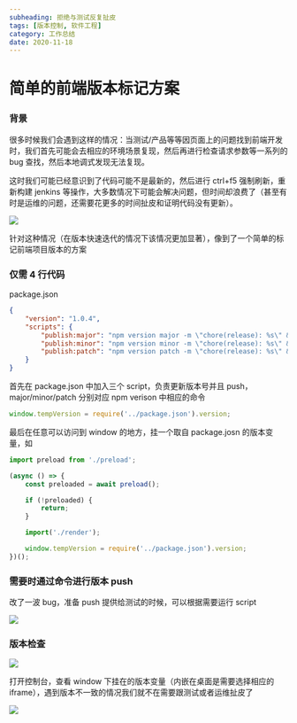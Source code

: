```yaml
---
subheading: 拒绝与测试反复扯皮
tags: [版本控制, 软件工程]
category: 工作总结
date: 2020-11-18
---
```


# 简单的前端版本标记方案

### 背景

很多时候我们会遇到这样的情况：当测试/产品等等因页面上的问题找到前端开发时，我们首先可能会去相应的环境场景复现，然后再进行检查请求参数等一系列的 bug 查找，然后本地调式发现无法复现。

这时我们可能已经意识到了代码可能不是最新的，然后进行 ctrl+f5 强制刷新，重新构建 jenkins 等操作，大多数情况下可能会解决问题，但时间却浪费了（甚至有时是运维的问题，还需要花更多的时间扯皮和证明代码没有更新）。

![](http://media-bed.streakingman.com/blog-img/%E5%9D%91%E7%88%B9%E5%91%A2%E8%BF%99%E6%98%AF.png)

针对这种情况（在版本快速迭代的情况下该情况更加显著），像到了一个简单的标记前端项目版本的方案

### 仅需 4 行代码

package.json

```json
{
    "version": "1.0.4",
    "scripts": {
        "publish:major": "npm version major -m \"chore(release): %s\" && git push --follow-tags",
        "publish:minor": "npm version minor -m \"chore(release): %s\" && git push --follow-tags",
        "publish:patch": "npm version patch -m \"chore(release): %s\" && git push --follow-tags"
    }
}
```

首先在 package.json 中加入三个 script，负责更新版本号并且 push，major/minor/patch 分别对应 npm verison 中相应的命令

```javascript
window.tempVersion = require('../package.json').version;
```

最后在任意可以访问到 window 的地方，挂一个取自 package.josn 的版本变量，如

```javascript
import preload from './preload';

(async () => {
    const preloaded = await preload();

    if (!preloaded) {
        return;
    }

    import('./render');

    window.tempVersion = require('../package.json').version;
})();
```

### 需要时通过命令进行版本 push

改了一波 bug，准备 push 提供给测试的时候，可以根据需要运行 script

![](http://media-bed.streakingman.com/blog-img/version-control-commit.png)

### 版本检查

![](http://media-bed.streakingman.com/blog-img/check-version-on-console.png)

打开控制台，查看 window 下挂在的版本变量（内嵌在桌面是需要选择相应的 iframe），遇到版本不一致的情况我们就不在需要跟测试或者运维扯皮了

![](http://media-bed.streakingman.com/blog-img/%E5%8F%AF%E6%8A%8A%E6%88%91%E7%89%9B%E9%80%BC%E5%9D%8F%E4%BA%86.png)
